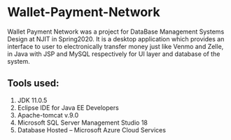 # Wallet-Payment-Network

Wallet Payment Network was a project for DataBase Management Systems Design at NJIT in Spring2020. It is a desktop application which provides an interface to user to electronically transfer money just like Venmo and Zelle, in Java with JSP and MySQL respectively for UI layer and database of the system.

## Tools used:

1. JDK 11.0.5
2. Eclipse IDE for Java EE Developers
3. Apache-tomcat v.9.0
4. Microsoft SQL Server Management Studio 18
5. Database Hosted – Microsoft Azure Cloud Services
